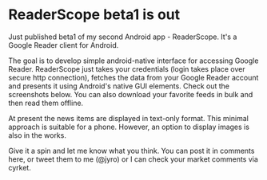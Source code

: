 ReaderScope beta1 is out
===
Just published beta1 of my second Android app - ReaderScope. It's a Google Reader client for Android.  
  
The goal is to develop simple android-native interface for accessing Google Reader. ReaderScope just takes your credentials (login takes place over secure http connection), fetches the data from your Google Reader account and presents it using Android's native GUI elements. Check out the screenshots below. You can also download your favorite feeds in bulk and then read them offline.  
  
  
  
At present the news items are displayed in text-only format. This minimal approach is suitable for a phone. However, an option to display images is also in the works.  
  
Give it a spin and let me know what you think. You can post it in comments here, or tweet them to me (@jyro) or I can check your market comments via cyrket.

